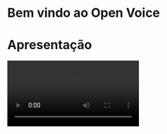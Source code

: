 <H1>Bem vindo ao Open Voice</H1>

<h1>Apresentação</h1>

<video src="https://github.com/OpenVoiceForAll/openvoicesenac/tree/main/videos/testeentrylimpar.mp4">
